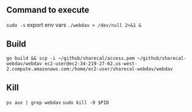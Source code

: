 ## Command to execute

`sudo -s`
export env vars
`./webdav > /dev/null 2>&1 &`

## Build

`go build && scp -i ~/github/sharecal/access.pem ~/github/sharecal-webdav/webdav ec2-user@ec2-34-219-27-62.us-west-2.compute.amazonaws.com:/home/ec2-user/sharecal-webdav/webdav`

## Kill

`ps aux | grep webdav`
`sudo kill -9 $PID`
